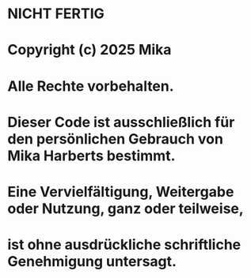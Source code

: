 # NICHT FERTIG
# Copyright (c) 2025 Mika
# Alle Rechte vorbehalten.
# Dieser Code ist ausschließlich für den persönlichen Gebrauch von Mika Harberts bestimmt.
# Eine Vervielfältigung, Weitergabe oder Nutzung, ganz oder teilweise,
# ist ohne ausdrückliche schriftliche Genehmigung untersagt.

